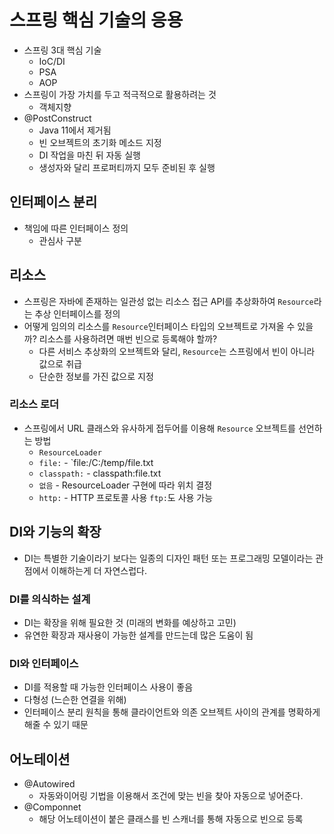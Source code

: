 # 스프링 핵심 기술의 응용

- 스프링 3대 핵심 기술
    - IoC/DI
    - PSA
    - AOP
- 스프링이 가장 가치를 두고 적극적으로 활용하려는 것
    - 객체지향
- @PostConstruct
    - Java 11에서 제거됨
    - 빈 오브젝트의 초기화 메소드 지정
    - DI 작업을 마친 뒤 자동 실행
    - 생성자와 달리 프로퍼티까지 모두 준비된 후 실행

## 인터페이스 분리

- 책임에 따른 인터페이스 정의
    - 관심사 구분

## 리소스

- 스프링은 자바에 존재하는 일관성 없는 리소스 접근 API를 추상화하여 `Resource`라는 추상 인터페이스를 정의
- 어떻게 임의의 리소스를 `Resource`인터페이스 타입의 오브젝트로 가져올 수 있을까? 리소스를 사용하려면 매번 빈으로 등록해야 할까?
    - 다른 서비스 추상화의 오브젝트와 달리, `Resource`는 스프링에서 빈이 아니라 값으로 취급
    - 단순한 정보를 가진 값으로 지정

### 리소스 로더

- 스프링에서 URL 클래스와 유사하게 접두어를 이용해 `Resource` 오브젝트를 선언하는 방법
    - `ResourceLoader`
    - `file:` - `file:/C:/temp/file.txt
    - `classpath:` - classpath:file.txt
    - `없음` - ResourceLoader 구현에 따라 위치 결정
    - `http:` - HTTP 프로토콜 사용 `ftp:`도 사용 가능

## DI와 기능의 확장

- DI는 특별한 기술이라기 보다는 일종의 디자인 패턴 또는 프로그래밍 모델이라는 관점에서 이해하는게 더 자연스럽다.

### DI를 의식하는 설계

- DI는 확장을 위해 필요한 것 (미래의 변화를 예상하고 고민)
- 유연한 확장과 재사용이 가능한 설계를 만드는데 많은 도움이 됨

### DI와 인터페이스

- DI를 적용할 때 가능한 인터페이스 사용이 좋음
- 다형성 (느슨한 연결을 위해)
- 인터페이스 분리 원칙을 통해 클라이언트와 의존 오브젝트 사이의 관계를 명확하게 해줄 수 있기 때문

## 어노테이션

- @Autowired
    - 자동와이어링 기법을 이용해서 조건에 맞는 빈을 찾아 자동으로 넣어준다.
- @Componnet
    - 해당 어노테이션이 붙은 클래스를 빈 스캐너를 통해 자동으로 빈으로 등록